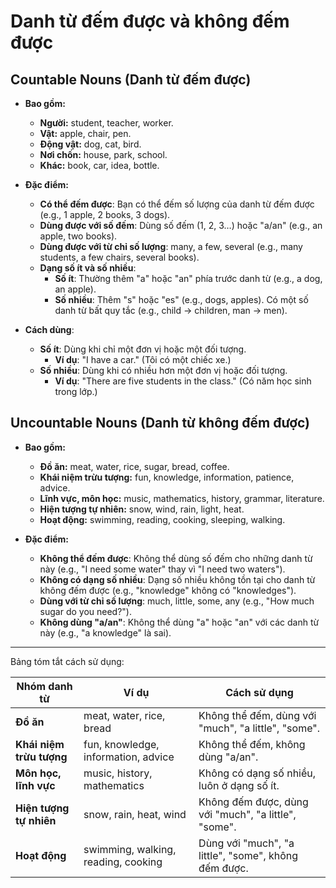 # **Danh từ đếm được và không đếm được**

## **Countable Nouns (Danh từ đếm được)**

- **Bao gồm:**
  - **Người:** student, teacher, worker.
  - **Vật:** apple, chair, pen.
  - **Động vật:** dog, cat, bird.
  - **Nơi chốn:** house, park, school.
  - **Khác:** book, car, idea, bottle.

- **Đặc điểm:**
  - **Có thể đếm được**: Bạn có thể đếm số lượng của danh từ đếm được (e.g., 1 apple, 2 books, 3 dogs).
  - **Dùng được với số đếm**: Dùng số đếm (1, 2, 3…) hoặc "a/an" (e.g., an apple, two books).
  - **Dùng được với từ chỉ số lượng**: many, a few, several (e.g., many students, a few chairs, several books).
  - **Dạng số ít và số nhiều**:
    - **Số ít**: Thường thêm "a" hoặc "an" phía trước danh từ (e.g., a dog, an apple).
    - **Số nhiều**: Thêm "s" hoặc "es" (e.g., dogs, apples). Có một số danh từ bất quy tắc (e.g., child → children, man → men).

- **Cách dùng**:
  - **Số ít**: Dùng khi chỉ một đơn vị hoặc một đối tượng.
    - **Ví dụ**: "I have a car." (Tôi có một chiếc xe.)
  - **Số nhiều**: Dùng khi có nhiều hơn một đơn vị hoặc đối tượng.
    - **Ví dụ**: "There are five students in the class." (Có năm học sinh trong lớp.)

## **Uncountable Nouns (Danh từ không đếm được)**

- **Bao gồm:**
  - **Đồ ăn:** meat, water, rice, sugar, bread, coffee.
  - **Khái niệm trừu tượng:** fun, knowledge, information, patience, advice.
  - **Lĩnh vực, môn học:** music, mathematics, history, grammar, literature.
  - **Hiện tượng tự nhiên:** snow, wind, rain, light, heat.
  - **Hoạt động:** swimming, reading, cooking, sleeping, walking.

- **Đặc điểm:**
  - **Không thể đếm được**: Không thể dùng số đếm cho những danh từ này (e.g., "I need some water" thay vì "I need two waters").
  - **Không có dạng số nhiều**: Dạng số nhiều không tồn tại cho danh từ không đếm được (e.g., "knowledge" không có "knowledges").
  - **Dùng với từ chỉ số lượng**: much, little, some, any (e.g., "How much sugar do you need?").
  - **Không dùng "a/an"**: Không thể dùng "a" hoặc "an" với các danh từ này (e.g., "a knowledge" là sai).

---

Bảng tóm tắt cách sử dụng:

| **Nhóm danh từ**              | **Ví dụ**                                 | **Cách sử dụng**                                             |
|------------------------------|-------------------------------------------|-------------------------------------------------------------|
| **Đồ ăn**                    | meat, water, rice, bread                 | Không thể đếm, dùng với "much", "a little", "some".        |
| **Khái niệm trừu tượng**     | fun, knowledge, information, advice      | Không thể đếm, không dùng "a/an".                           |
| **Môn học, lĩnh vực**         | music, history, mathematics              | Không có dạng số nhiều, luôn ở dạng số ít.                   |
| **Hiện tượng tự nhiên**       | snow, rain, heat, wind                   | Không đếm được, dùng với "much", "a little", "some".       |
| **Hoạt động**                 | swimming, walking, reading, cooking      | Dùng với "much", "a little", "some", không đếm được.       |
